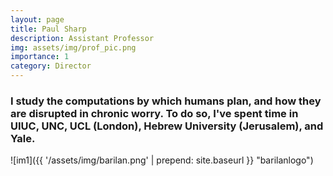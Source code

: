 ```yaml
---
layout: page
title: Paul Sharp
description: Assistant Professor
img: assets/img/prof_pic.png
importance: 1
category: Director
---
```


### I study the computations by which humans plan, and how they are disrupted in chronic worry. To do so, I've spent time in UIUC, UNC, UCL (London), Hebrew University (Jerusalem), and Yale.

![im1]({{ '/assets/img/barilan.png' | prepend: site.baseurl }} "barilanlogo")
